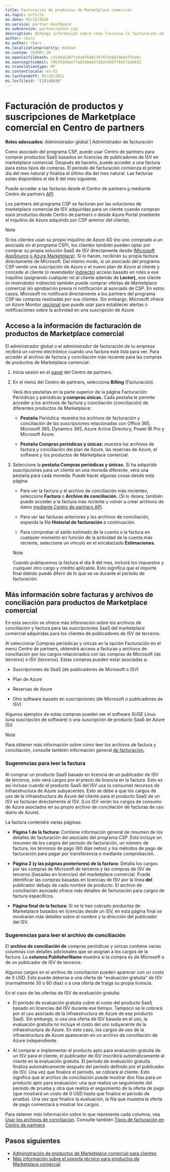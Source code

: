 ```yaml
---
title: Facturación de productos de Marketplace comercial
ms.topic: article
ms.date: 05/12/2020
ms.service: partner-dashboard
ms.subservice: partnercenter-csp
description: Obtenga información sobre cómo funciona la facturación de los productos o suscripciones saaS de ISV adquiridos para los clientes del marketplace comercial en Centro de partners.
author: rbars
ms.author: rbars
ms.localizationpriority: medium
ms.custom: SEOMAY.20
ms.openlocfilehash: c25d4ab3077c6a0f648c767472e8b7b60ef53a9c
ms.sourcegitcommit: 7063fdddee77ad2d8e627ab3c806f76d173ab652
ms.translationtype: MT
ms.contentlocale: es-ES
ms.lasthandoff: 05/19/2021
ms.locfileid: "110148030"
---
```

# <a name="billing-for-commercial-marketplace-products-and-subscriptions-in-partner-center"></a>Facturación de productos y suscripciones de Marketplace comercial en Centro de partners


**Roles adecuados:** Administrador global | Administrador de facturación

Como asociado del programa CSP, puede usar Centro de partners para comprar productos SaaS basados en licencias de publicadores de ISV en marketplace comercial. Después de hacerlo, puede acceder a una factura para estos tipos de compras. El período de facturación comienza el primer día del mes natural y finaliza el último día del mes natural. Las facturas están disponibles el día 8 del mes siguiente.

Puede acceder a las facturas desde el Centro de partners [o](https://partner.microsoft.com/dashboard/) mediante Centro de partners [API](/partner-center/develop/).

Los partners del programa CSP se facturan por las soluciones de marketplace comercial de ISV adquiridas para un cliente cuando compran esos productos desde Centro de partners o desde Azure Portal (mediante el inquilino de Azure adquirido por CSP anterior del cliente).

>[!NOTE]
>Si los clientes usan su propio inquilino de Azure AD (no uno comprado a un asociado en el programa CSP), los clientes también pueden optar por comprar su propia solución SaaS de ISV directamente desde ([Microsoft AppSource](https://appsource.microsoft.com/) [o Azure Marketplace](https://azuremarketplace.microsoft.com/)). Si lo hacen, recibirán su propia factura directamente de Microsoft. Del mismo modo, si un asociado del programa CSP vende una suscripción de Azure o el nuevo plan de Azure al cliente y concede al cliente (o revendedor [indirecto)](/azure/role-based-access-control/built-in-roles) acceso basado en roles a ese inquilino (asignando cualquier rol al cliente además de **Lector),** ese cliente (o revendedor indirecto) también puede comprar ofertas de Marketplace comercial sin aprobación previa ni notificación al asociado de CSP. En estos casos, Microsoft no notificará directamente a los partners del programa CSP las compras realizadas por sus clientes. Sin embargo, Microsoft ofrece un Azure Monitor [opcional](/azure/azure-monitor/platform/alerts-activity-log) que puede usar para establecer alertas o notificaciones sobre la actividad en una suscripción de Azure.

## <a name="access-billing-information-for-commercial-marketplace-products"></a>Acceso a la información de facturación de productos de Marketplace comercial

El administrador global o el administrador de facturación de tu empresa recibirá un correo electrónico cuando una factura esté lista para ver. Para acceder al archivo de factura y conciliación más reciente para las compras de productos de Marketplace comercial:

1. Inicia sesión en el [panel](https://partner.microsoft.com/dashboard/) del Centro de partners.

2. En el menú del Centro de partners, selecciona **Billing** (Facturación). 

    Verá dos pestañas en la parte superior  de la página Facturación: Periódicas y periódicas **y compras únicas.** Cada pestaña le permite acceder a los archivos de factura y conciliación (conciliación) de diferentes productos de Marketplace:

    - **Pestaña** Periódica: muestra los archivos de facturación y conciliación de las suscripciones relacionadas con Office 365, Microsoft 365, Dynamics 365, Azure Active Directory, Power BI Pro y Microsoft Azure.

    - **Pestaña Compras periódicas y únicas:** muestra los archivos de factura y conciliación del plan de Azure, las reservas de Azure, el software y los productos de Marketplace comercial.
  
3. Seleccione la **pestaña Compras periódicas y únicas.** Si ha adquirido suscripciones para un cliente en una moneda diferente, verá una pestaña para cada moneda. Puede hacer algunas cosas desde esta página:

    - Para ver la factura y el archivo de conciliación más recientes, seleccione **Factura** o **Archivo de conciliación.** (Si lo desea, también puede acceder a la factura más reciente y volver a crear archivos de datos [mediante Centro de partners API](/partner-center/develop/).

    - Para ver las facturas anteriores y los archivos de conciliación, expanda la fila **Historial de facturación** a continuación.

    - Para comprobar el saldo estimado de la cuenta o la factura en cualquier momento en función de la actividad de la cuenta más reciente, seleccione un vínculo en el encabezado **Estimaciones.**  

    >[!NOTE]
    > Cuando publiquemos la factura el día 8 del mes, incluirá los impuestos y cualquier otro cargo y crédito aplicable. Esto significa que el importe final debido puede diferir de lo que se ve durante el período de facturación.

## <a name="more-about-invoices-and-recon-files-for-commercial-marketplace-products"></a>Más información sobre facturas y archivos de conciliación para productos de Marketplace comercial

En esta sección se ofrece más información sobre los archivos de conciliación y factura para las suscripciones SaaS del marketplace comercial adquiridas para los clientes de publicadores de ISV de terceros.

Al seleccionar  Compras periódicas y únicas en la opción Facturación en el menú Centro de partners, obtendrá acceso a facturas y archivos de conciliación por los cargos relacionados con las compras de Microsoft (de terceros) e ISV (terceros).  Estas compras pueden estar asociadas a:

- Suscripciones de SaaS (de publicadores de Microsoft o ISV)

- Plan de Azure

- Reservas de Azure

- Otro software basado en suscripciones (de Microsoft o publicadores de ISV)

Algunos ejemplos de estas compras pueden ser el software SUSE Linux (una suscripción de software) o una suscripción de producto SaaS de Azure ISV.

>[!NOTE]
> Para obtener más información sobre cómo leer los archivos de factura y conciliación, consulte también Información general [de facturación.](billing.md)

### <a name="tips-on-reading-your-invoice"></a>Sugerencias para leer la factura

Al comprar un producto SaaS basado en licencia de un publicador de ISV de terceros, solo verá cargos por el precio de licencia en la factura. Esto es así incluso cuando el producto SaaS del ISV usa (o consume) recursos de infraestructura de Azure subyacentes. Esto se debe a que los cargos de uso de la infraestructura de Azure del cliente para el producto SaaS de un ISV se facturan directamente al ISV. (Los ISV verán los cargos de consumo de Azure asociados en su propio archivo de conciliación de facturas de uso diario de Azure).

La factura contendrá varias páginas:

- **Página 1 de la factura:** Contiene información general de resumen de los detalles de facturación del asociado del programa CSP. Esto incluye un resumen de los cargos del período de facturación, un número de factura, los términos de pago (60 días netos) y los métodos de pago de facturación para pagar por transferencia o mediante comprobación.

- **Página 2 (y las páginas posteriores) de la factura:** Detalla los cargos por las compras de Microsoft de terceros y las compras de ISV de terceros (basadas en licencias) del marketplace comercial. Puede identificar las compras basadas en licencias de ISV por la línea **del** publicador debajo de cada nombre de producto. El archivo de conciliación asociado ofrece más detalles de facturación para cargos de factura específicos.

- **Página final de la factura:** Si se le han cobrado productos de Marketplace basados en licencias desde un ISV, en esta página final se mostrarán más detalles sobre el nombre y la dirección del publicador del ISV.

### <a name="tips-on-reading-your-reconciliation-file"></a>Sugerencias para leer el archivo de conciliación

El **archivo de conciliación de** compras periódicas y únicas contiene varias columnas con detalles adicionales que se asignan a los cargos de la factura. La **columna PublisherName** muestra si la compra es de Microsoft o de un publicador de ISV de terceros.

Algunos cargos en el archivo de conciliación pueden aparecer con un costo de 0 USD. Esto puede deberse a una oferta de "evaluación gratuita" de ISV (normalmente 30 o 60 días) o a una oferta de traiga su propia licencia.

En el caso de las ofertas de ISV de evaluación gratuita:

- El período de evaluación gratuita cubre el costo del producto SaaS basado en licencias del ISV durante ese tiempo. Tampoco se le cobrará por el uso asociado de la infraestructura de Azure de ese producto SaaS.  Sin embargo, si usa una oferta de ISV basada en el uso, la evaluación gratuita no incluye el costo del uso subyacente de la infraestructura de Azure. En este caso, los cargos de uso de la infraestructura de Azure aparecerán en un archivo de conciliación de Azure independiente.

- Al comprar e implementar el producto apto para evaluación gratuita de un ISV para el cliente, el publicador de ISV inscribirá automáticamente al cliente en la evaluación gratuita. El período de evaluación gratuita finaliza automáticamente después del período definido por el publicador de ISV. Una vez que finalice el período, se cobrará al cliente. Esto significa que el archivo de conciliación puede mostrar dos filas para un producto apto para evaluación: una que realiza un seguimiento del período de prueba y otra que realiza el seguimiento de la oferta de pago (que mostrará un costo de 0 USD hasta que finalice el período de prueba). Una vez que finalice la evaluación, la fila que muestra la oferta de pago comenzará a mostrar los cargos. 

Para obtener más información sobre lo que representa cada columna, vea [Usar los archivos de conciliación](use-the-reconciliation-files.md). Consulte también [Tipos de facturación en Centro de partners](./billing-basics.md)

## <a name="next-steps"></a>Pasos siguientes

- [Administración de productos de Marketplace comercial para clientes](csp-commercial-marketplace-manage.md)
- [Más información sobre el soporte técnico para productos de Marketplace comercial](csp-commercial-marketplace-support.md)
